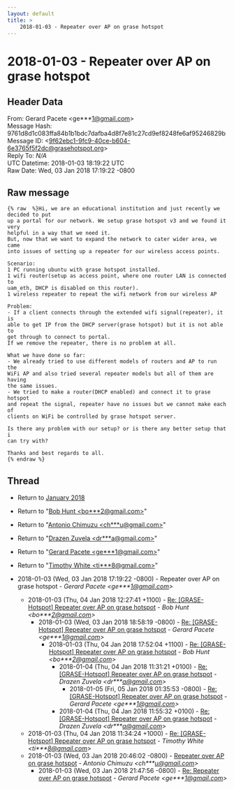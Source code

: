 ```yaml
---
layout: default
title: >
    2018-01-03 - Repeater over AP on grase hotspot
---
```


# 2018-01-03 - Repeater over AP on grase hotspot

## Header Data

From: Gerard Pacete \<ge***1@gmail.com\><br>
Message Hash: 9761d8d1c083ffa84b1b1bdc7dafba4d8f7e81c27cd9ef8248fe6af95246829b<br>
Message ID: \<9f62ebc1-9fc9-40ce-b604-6e3765f5f2dc@grasehotspot.org\><br>
Reply To: _N/A_<br>
UTC Datetime: 2018-01-03 18:19:22 UTC<br>
Raw Date: Wed, 03 Jan 2018 17:19:22 -0800<br>

## Raw message

```
{% raw  %}Hi, we are an educational institution and just recently we decided to put 
up a portal for our network. We setup grase hotspot v3 and we found it very 
helpful in a way that we need it.
But, now that we want to expand the network to cater wider area, we came 
into issues of setting up a repeater for our wireless access points.

Scenario:
1 PC running ubuntu with grase hotspot installed.
1 wifi router(setup as access point, where one router LAN is connected to 
uam_eth, DHCP is disabled on this router).
1 wireless repeater to repeat the wifi network from our wireless AP

Problem:
- If a client connects through the extended wifi signal(repeater), it is 
able to get IP from the DHCP server(grase hotspot) but it is not able to 
get through to connect to portal.
If we remove the repeater, there is no problem at all.

What we have done so far:
- We already tried to use different models of routers and AP to run the 
WiFi AP and also tried several repeater models but all of them are having 
the same issues.
- We tried to make a router(DHCP enabled) and connect it to grase hotspot 
and repeat the signal, repeater have no issues but we cannot make each of 
clients on WiFi be controlled by grase hotspot server.

Is there any problem with our setup? or is there any better setup that i 
can try with?

Thanks and best regards to all.
{% endraw %}
```

## Thread

+ Return to [January 2018](/archive/2018/01)

+ Return to "[Bob Hunt <bo***2<span>@</span>gmail.com>](/authors/bo___2_at_gmail_com)"
+ Return to "[Antonio Chimuzu <ch***u<span>@</span>gmail.com>](/authors/ch___u_at_gmail_com)"
+ Return to "[Drazen Zuvela <dr***a<span>@</span>gmail.com>](/authors/dr___a_at_gmail_com)"
+ Return to "[Gerard Pacete <ge***1<span>@</span>gmail.com>](/authors/ge___1_at_gmail_com)"
+ Return to "[Timothy White <ti***8<span>@</span>gmail.com>](/authors/ti___8_at_gmail_com)"

+ 2018-01-03 (Wed, 03 Jan 2018 17:19:22 -0800) - Repeater over AP on grase hotspot - _Gerard Pacete \<ge***1@gmail.com\>_
  + 2018-01-03 (Thu, 04 Jan 2018 12:27:41 +1100) - [Re: [GRASE-Hotspot] Repeater over AP on grase hotspot](/archive/2018/01/b34c55ee00af2081821c7160780c3aa460f5b824ee9bf2d168eba6a0348dff0b) - _Bob Hunt \<bo***2@gmail.com\>_
    + 2018-01-03 (Wed, 03 Jan 2018 18:58:19 -0800) - [Re: [GRASE-Hotspot] Repeater over AP on grase hotspot](/archive/2018/01/312e92b26855b7bb996b96765fa88548247a4d66ce62740602b936041e199398) - _Gerard Pacete \<ge***1@gmail.com\>_
      + 2018-01-03 (Thu, 04 Jan 2018 17:52:04 +1100) - [Re: [GRASE-Hotspot] Repeater over AP on grase hotspot](/archive/2018/01/84af5c2a9d259743beae996ff055d99d44223f3282f3d29ee2d2f33d98de5693) - _Bob Hunt \<bo***2@gmail.com\>_
        + 2018-01-04 (Thu, 04 Jan 2018 11:31:21 +0100) - [Re: [GRASE-Hotspot] Repeater over AP on grase hotspot](/archive/2018/01/a3080dee259aadd40913016a78583f928409d9c89fd02b510de785cef3902ee6) - _Drazen Zuvela \<dr***a@gmail.com\>_
          + 2018-01-05 (Fri, 05 Jan 2018 01:35:53 -0800) - [Re: [GRASE-Hotspot] Repeater over AP on grase hotspot](/archive/2018/01/cbb22b2d97a8e02474f0f8fd403e3ea71cf637f12563650102f8507d6cfae7fa) - _Gerard Pacete \<ge***1@gmail.com\>_
        + 2018-01-04 (Thu, 04 Jan 2018 11:55:32 +0100) - [Re: [GRASE-Hotspot] Repeater over AP on grase hotspot](/archive/2018/01/dc322d3f6211782030e37d4b011a4d56348f41ba387021b9cb649e113b6705f7) - _Drazen Zuvela \<dr***a@gmail.com\>_
  + 2018-01-03 (Thu, 04 Jan 2018 11:34:24 +1000) - [Re: [GRASE-Hotspot] Repeater over AP on grase hotspot](/archive/2018/01/e70cfedf78b7ecb48a5fab2738a59ff9086f8c4026422634e286ce659e1e8309) - _Timothy White \<ti***8@gmail.com\>_
  + 2018-01-03 (Wed, 03 Jan 2018 20:46:02 -0800) - [Repeater over AP on grase hotspot](/archive/2018/01/76f48428208b035dd3fd531813bd50a462b9c1b821c6671090b59446e0cb28d0) - _Antonio Chimuzu \<ch***u@gmail.com\>_
    + 2018-01-03 (Wed, 03 Jan 2018 21:47:56 -0800) - [Re: Repeater over AP on grase hotspot](/archive/2018/01/dd6c8133d4ee3ee88cdc8fa8a5299d6727f35324341dc9d234e429f5f3759891) - _Gerard Pacete \<ge***1@gmail.com\>_

